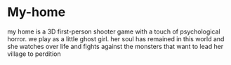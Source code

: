 # My-home
my home is a 3D first-person shooter game with a touch of psychological horror. we play as a little ghost girl. her soul has remained in this world and she watches over life and fights against the monsters that want to lead her village to perdition 
